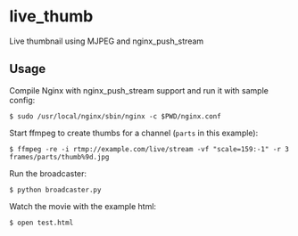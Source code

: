 live_thumb
==========

Live thumbnail using MJPEG and nginx_push_stream


Usage
-----

Compile Nginx with nginx_push_stream support and run it with sample config:

    $ sudo /usr/local/nginx/sbin/nginx -c $PWD/nginx.conf

Start ffmpeg to create thumbs for a channel (`parts` in this example):

    $ ffmpeg -re -i rtmp://example.com/live/stream -vf "scale=159:-1" -r 3 frames/parts/thumb%9d.jpg

Run the broadcaster:

    $ python broadcaster.py

Watch the movie with the example html:

    $ open test.html
